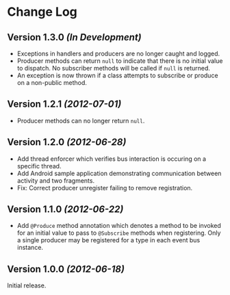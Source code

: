 Change Log
==========

Version 1.3.0 *(In Development)*
--------------------------------

 * Exceptions in handlers and producers are no longer caught and logged.
 * Producer methods can return `null` to indicate that there is no initial value
   to dispatch. No subscriber methods will be called if `null` is returned.
 * An exception is now thrown if a class attempts to subscribe or produce on
   a non-public method.


Version 1.2.1 *(2012-07-01)*
----------------------------

 * Producer methods can no longer return `null`.


Version 1.2.0 *(2012-06-28)*
----------------------------

 * Add thread enforcer which verifies bus interaction is occuring on a specific
   thread.
 * Add Android sample application demonstrating communication between activity
   and two fragments.
 * Fix: Correct producer unregister failing to remove registration.


Version 1.1.0 *(2012-06-22)*
----------------------------

 * Add `@Produce` method annotation which denotes a method to be invoked for
   an initial value to pass to `@Subscribe` methods when registering. Only a
   single producer may be registered for a type in each event bus instance.


Version 1.0.0 *(2012-06-18)*
----------------------------

Initial release.
